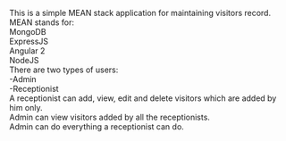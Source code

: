 This is a simple MEAN stack application for maintaining visitors record.  
MEAN stands for:  
MongoDB  
ExpressJS  
Angular 2  
NodeJS  
There are two types of users:  
-Admin  
-Receptionist  
A receptionist can add, view, edit and delete visitors which are added by him only.  
Admin can view visitors added by all the receptionists.  
Admin can do everything a receptionist can do. 
